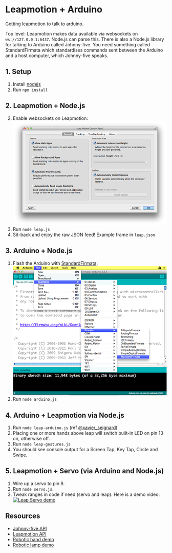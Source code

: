 # Leapmotion + Arduino

Getting leapmotion to talk to arduino.

Top level: Leapmotion makes data available via websockets on ```ws://127.0.0.1:6437```. Node.js can parse this. There is also a Node.js library for talking to Arduino called Johnny-five. You need something called StandardFirmata which standardises commands sent between the Arduino and a host computer, which Johnny-five speaks.

## 1. Setup

1. Install [nodejs](http://www.nodejs.org/)
1. Run ``npm install``

## 2. Leapmotion + Node.js

2. Enable websockets on Leapmotion:
	![Enable websockets on Leapmotion](docs/leap_enable_ws.png?raw=true "Enable websockets on Leapmotion")
3. Run ``node leap.js``
4. Sit-back and enjoy the raw JSON feed! Example frame in ``leap.json``

## 3. Arduino + Node.js

1. Flash the Arduino with [StandardFirmata](http://arduino.cc/en/reference/firmata):
	![Install StandardFirmata](docs/arduino_firmata.png?raw=true "Install StandardFirmata")
2. Run ``node arduino.js``

## 4. Arduino + Leapmotion via Node.js

1. Run ``node leap-arduino.js`` (ref [@xavier_seignard](http://xseignard.github.io/2013/06/25/interfacing-leap-motion-with-arduino-thanks-to-nodejs/))
2. Placing one or more hands above leap will switch built-in LED on pin 13 on, otherwise off.
3. Run ``node leap-gestures.js``
4. You should see console output for a Screen Tap, Key Tap, Circle and Swipe.

## 5. Leapmotion + Servo (via Arduino and Node.js)

1. Wire up a servo to pin 9.
2. Run ```node servo.js```.
3. Tweak ranges in code if need (servo and leap). Here is a demo video:
	[![Leap Servo demo](http://img.youtube.com/vi/DMbuZKZWZlk/0.jpg)](https://www.youtube.com/watch?v=DMbuZKZWZlk)

## Resources

* [Johnny-five API](https://github.com/rwaldron/johnny-five/wiki)
* [Leapmotion API](https://developer.leapmotion.com/documentation/cpp/api/Leap_Classes.html)
* [Robotic hand demo](http://www.instructables.com/id/Robotic-Hand-controlled-by-Gesture-with-Arduino-Le/)
* [Robotic lamp demo](http://xseignard.github.io/2013/06/25/interfacing-leap-motion-with-arduino-thanks-to-nodejs/)
